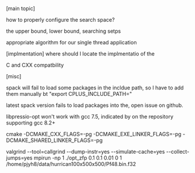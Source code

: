 [main topic]

how to properly configure the search space?

the upper bound, lower bound, searching setps

appropriate algorithm for our single thread application


[implmentation]
where should I locate the implmentatio of the 

C and CXX compatbility 



[misc] 

spack will fail to load some packages in the incldue path, so I have to add them manually bt "export CPLUS_INCLUDE_PATH=" 

latest spack version fails to load packages into the, open issue on github. 

libpressio-opt won't work with gcc 7.5, indicated by on the repository supporting gcc 8.2+




cmake -DCMAKE_CXX_FLAGS=-pg -DCMAKE_EXE_LINKER_FLAGS=-pg -DCMAKE_SHARED_LINKER_FLAGS=-pg


 valgrind --tool=callgrind --dump-instr=yes --simulate-cache=yes --collect-jumps=yes mpirun -np 1 ./opt_zfp 0.1 0.1 0.01 0 1 /home/pjyh8/data/hurrican100x500x500/Pf48.bin.f32